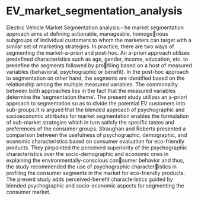# EV_market_segmentation_analysis
Electric Vehicle Market Segmentation analysis:-
he market segmentation approach aims at defining actionable, manageable, homogenous subgroups of individual customers to whom the marketers can target with a
similar set of marketing strategies. In practice, there are two ways of segmenting the market-a-priori and post-hoc. An a-priori approach utilizes predefined characteristics
such as age, gender, income, education, etc. to predefine the segments followed by profiling based on a host of measured variables (behavioral, psychographic or benefit). In
the post-hoc approach to segmentation on other hand, the segments are identified based on the relationship among the multiple measured variables. The commonality
between both approaches lies in the fact that the measured variables determine the ‘segmentation theme’. The present study utilizes an a-priori approach to segmentation
so as to divide the potential EV customers into sub-groups.It is argued that the blended approach of psychographic and socioeconomic attributes
for market segmentation enables the formulation of sub-market strategies which in turn satisfy the specific tastes and preferences of the consumer groups. Straughan and
Roberts presented a comparison between the usefulness of psychographic, demographic, and economic characteristics based on consumer evaluation for eco-friendly products.
They pinpointed the perceived superiority of the psychographic characteristics over the socio-demographic and economic ones in explaining the environmentally-conscious consumer behavior and thus, the study recommended the use of psychographic characteristics in profiling the consumer segments in the market for eco-friendly products. The
present study adds perceived-benefit characteristics guided by blended psychographic and socio-economic aspects for segmenting the consumer market.
